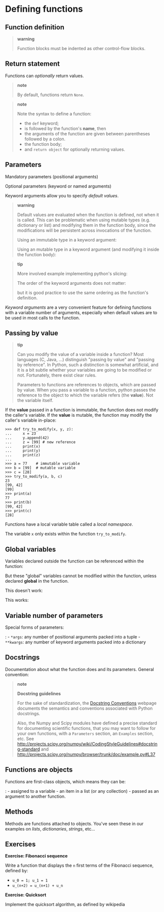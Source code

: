 Defining functions
==================

Function definition
-------------------

> **warning**
>
> Function blocks must be indented as other control-flow blocks.

Return statement
----------------

Functions can *optionally* return values.

> **note**
>
> By default, functions return `None`.

> **note**
>
> Note the syntax to define a function:
>
> -   the `def` keyword;
> -   is followed by the function's **name**, then
> -   the arguments of the function are given between parentheses
>     followed by a colon.
> -   the function body;
> -   and `return object` for optionally returning values.

Parameters
----------

Mandatory parameters (positional arguments)

Optional parameters (keyword or named arguments)

Keyword arguments allow you to specify *default values*.

> **warning**
>
> Default values are evaluated when the function is defined, not when it
> is called. This can be problematic when using mutable types (e.g.
> dictionary or list) and modifying them in the function body, since the
> modifications will be persistent across invocations of the function.
>
> Using an immutable type in a keyword argument:
>
> Using an mutable type in a keyword argument (and modifying it inside
> the function body):

> **tip**
>
> More involved example implementing python's slicing:
>
> The order of the keyword arguments does not matter:
>
> but it is good practice to use the same ordering as the function's
> definition.

*Keyword arguments* are a very convenient feature for defining functions
with a variable number of arguments, especially when default values are
to be used in most calls to the function.

Passing by value
----------------

> **tip**
>
> Can you modify the value of a variable inside a function? Most
> languages (C, Java, ...) distinguish "passing by value" and "passing
> by reference". In Python, such a distinction is somewhat artificial,
> and it is a bit subtle whether your variables are going to be modified
> or not. Fortunately, there exist clear rules.
>
> Parameters to functions are references to objects, which are passed by
> value. When you pass a variable to a function, python passes the
> reference to the object to which the variable refers (the **value**).
> Not the variable itself.

If the **value** passed in a function is immutable, the function does
not modify the caller's variable. If the **value** is mutable, the
function may modify the caller's variable in-place:

    >>> def try_to_modify(x, y, z):
    ...     x = 23
    ...     y.append(42)
    ...     z = [99] # new reference
    ...     print(x)
    ...     print(y)
    ...     print(z)
    ...
    >>> a = 77    # immutable variable
    >>> b = [99]  # mutable variable
    >>> c = [28]
    >>> try_to_modify(a, b, c)
    23
    [99, 42]
    [99]
    >>> print(a)
    77
    >>> print(b)
    [99, 42]
    >>> print(c)
    [28]

Functions have a local variable table called a *local namespace*.

The variable `x` only exists within the function `try_to_modify`.

Global variables
----------------

Variables declared outside the function can be referenced within the
function:

But these "global" variables cannot be modified within the function,
unless declared **global** in the function.

This doesn't work:

This works:

Variable number of parameters
-----------------------------

Special forms of parameters:

:   -   `*args`: any number of positional arguments packed into a tuple
    -   `**kwargs`: any number of keyword arguments packed into a
        dictionary

Docstrings
----------

Documentation about what the function does and its parameters. General
convention:

> **note**
>
> **Docstring guidelines**
>
> For the sake of standardization, the [Docstring
> Conventions](https://www.python.org/dev/peps/pep-0257) webpage
> documents the semantics and conventions associated with Python
> docstrings.
>
> Also, the Numpy and Scipy modules have defined a precise standard for
> documenting scientific functions, that you may want to follow for your
> own functions, with a `Parameters` section, an `Examples` section,
> etc. See
> <http://projects.scipy.org/numpy/wiki/CodingStyleGuidelines#docstring-standard>
> and <http://projects.scipy.org/numpy/browser/trunk/doc/example.py#L37>

Functions are objects
---------------------

Functions are first-class objects, which means they can be:

:   -   assigned to a variable
    -   an item in a list (or any collection)
    -   passed as an argument to another function.

Methods
-------

Methods are functions attached to objects. You've seen these in our
examples on *lists*, *dictionaries*, *strings*, etc...

Exercises
---------

**Exercise: Fibonacci sequence**

Write a function that displays the `n` first terms of the Fibonacci
sequence, defined by:

-   `u_0 = 1; u_1 = 1`
-   `u_(n+2) = u_(n+1) + u_n`

**Exercise: Quicksort**

Implement the quicksort algorithm, as defined by wikipedia
